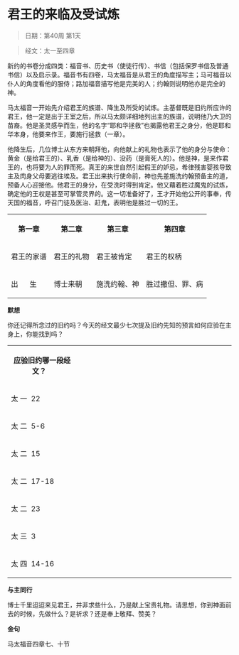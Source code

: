 # 君王的来临及受试炼 

> 日期：第40周 第1天

> 经文：太一至四章

新约的书卷分成四类：福音书、历史书（使徒行传）、书信（包括保罗书信及普通书信）以及启示录。福音书有四卷，马太福音是从君王的角度描写主；马可福音以仆人的角度看他的服侍；路加福音描写他是完美的人；约翰则说明他亦是完全的神。

马太福音一开始先介绍君王的族谱、降生及所受的试炼。主基督既是旧约所应许的君王，他一定是出于王室之后，所以马太颇详细地列出主的族谱，说明他乃大卫的苗裔。他是圣灵感孕而生，他的名字“耶和华拯救”也揭露他君王之身分，他是耶和华本身，他要来作王，要施行拯救（一章）。

他降生后，几位博士从东方来朝拜他，向他献上的礼物也表示了他的身分与使命：黄金（是给君王的）、乳香（是给神的）、没药（是膏死人的）。他是神，是来作君王的，也将要为人的罪而死。真王的来世自然引起假王的妒忌，希律残害婴孩导致主及肉身父母要逃往埃及。君王出来执行使命前，神也先差施洗约翰预备主的道，预备人心迎接他。他君王的身分，在受洗时得到肯定。他又藉着胜过魔鬼的试炼，确定他的王权是甚至可掌管灵界的。这一切准备好了，王才开始他公开的事奉，传天国的福音，呼召门徒及医治、赶鬼，表明他是胜过一切的王。

<table>
 <tbody>
  <tr>
   <th><p>第一章</p></th>
   <th><p>第二章</p></th>
   <th><p>第三章</p></th>
   <th><p>第四章</p></th>
  </tr>
  <tr>
   <td><p>君王的家谱</p></td>
   <td><p>君王的礼物</p></td>
   <td><p>君王被肯定</p></td>
   <td><p>君王的权柄</p></td>
  </tr>
  <tr>
   <td><p>出&nbsp;&nbsp;&nbsp;&nbsp;&nbsp; 生</p></td>
   <td><p>博士来朝</p></td>
   <td><p>施洗约翰、神</p></td>
   <td><p>胜过撒但、罪、病</p></td>
  </tr>
 </tbody>
</table>

**默想**

你还记得所念过的旧约吗？今天的经文最少七次提及旧约先知的预言如何应验在主身上，你能找到吗？

<table border="0" cellspacing="0" cellpadding="0">
 <tbody>
  <tr>
   <th width="30%"><p><b>&nbsp;应验旧约哪一段经文？&nbsp;&nbsp;</b></p></th>
   <th width=""></th>
  </tr>
  <tr>
   <td><p>太 一&nbsp;&nbsp;22</p></td>
   <td>&nbsp;</td>
  </tr>
  <tr>
   <td><p>太 二&nbsp;&nbsp;5-6</p></td>
   <td>&nbsp;</td>
  </tr>
  <tr>
   <td><p>太 二&nbsp;&nbsp;15</p></td>
   <td>&nbsp;</td>
  </tr>
  <tr>
   <td><p>太 二&nbsp;&nbsp;17-18</p></td>
   <td>&nbsp;</td>
  </tr>
  <tr>
   <td><p>太 二&nbsp;&nbsp;23</p></td>
   <td>&nbsp;</td>
  </tr>
  <tr>
   <td><p>太 三&nbsp;&nbsp;3</p></td>
   <td>&nbsp;</td>
  </tr>
  <tr>
   <td><p>太 四&nbsp;&nbsp;14-16</p></td>
   <td>&nbsp;</td>
  </tr>
 </tbody>
</table>

**与主同行**

博士千里迢迢来见君王，并非求些什么，乃是献上宝贵礼物。请思想，你到神面前去的时候，先做什么？是祈求？还是奉上敬拜、赞美？

**金句**

马太福音四章七、十节